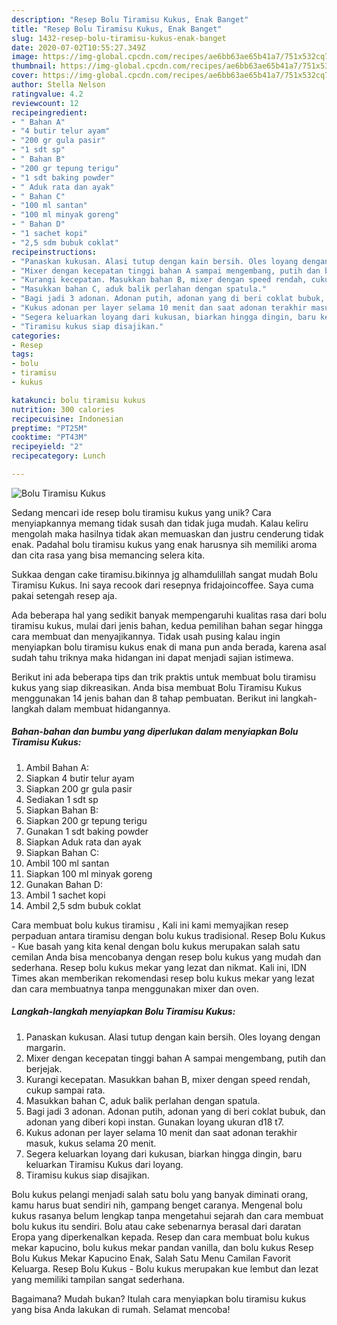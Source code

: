 ```yaml
---
description: "Resep Bolu Tiramisu Kukus, Enak Banget"
title: "Resep Bolu Tiramisu Kukus, Enak Banget"
slug: 1432-resep-bolu-tiramisu-kukus-enak-banget
date: 2020-07-02T10:55:27.349Z
image: https://img-global.cpcdn.com/recipes/ae6bb63ae65b41a7/751x532cq70/bolu-tiramisu-kukus-foto-resep-utama.jpg
thumbnail: https://img-global.cpcdn.com/recipes/ae6bb63ae65b41a7/751x532cq70/bolu-tiramisu-kukus-foto-resep-utama.jpg
cover: https://img-global.cpcdn.com/recipes/ae6bb63ae65b41a7/751x532cq70/bolu-tiramisu-kukus-foto-resep-utama.jpg
author: Stella Nelson
ratingvalue: 4.2
reviewcount: 12
recipeingredient:
- " Bahan A"
- "4 butir telur ayam"
- "200 gr gula pasir"
- "1 sdt sp"
- " Bahan B"
- "200 gr tepung terigu"
- "1 sdt baking powder"
- " Aduk rata dan ayak"
- " Bahan C"
- "100 ml santan"
- "100 ml minyak goreng"
- " Bahan D"
- "1 sachet kopi"
- "2,5 sdm bubuk coklat"
recipeinstructions:
- "Panaskan kukusan. Alasi tutup dengan kain bersih. Oles loyang dengan margarin."
- "Mixer dengan kecepatan tinggi bahan A sampai mengembang, putih dan berjejak."
- "Kurangi kecepatan. Masukkan bahan B, mixer dengan speed rendah, cukup sampai rata."
- "Masukkan bahan C, aduk balik perlahan dengan spatula."
- "Bagi jadi 3 adonan. Adonan putih, adonan yang di beri coklat bubuk, dan adonan yang diberi kopi instan. Gunakan loyang ukuran d18 t7."
- "Kukus adonan per layer selama 10 menit dan saat adonan terakhir masuk, kukus selama 20 menit."
- "Segera keluarkan loyang dari kukusan, biarkan hingga dingin, baru keluarkan Tiramisu Kukus dari loyang."
- "Tiramisu kukus siap disajikan."
categories:
- Resep
tags:
- bolu
- tiramisu
- kukus

katakunci: bolu tiramisu kukus 
nutrition: 300 calories
recipecuisine: Indonesian
preptime: "PT25M"
cooktime: "PT43M"
recipeyield: "2"
recipecategory: Lunch

---
```



![Bolu Tiramisu Kukus](https://img-global.cpcdn.com/recipes/ae6bb63ae65b41a7/751x532cq70/bolu-tiramisu-kukus-foto-resep-utama.jpg)

Sedang mencari ide resep bolu tiramisu kukus yang unik? Cara menyiapkannya memang tidak susah dan tidak juga mudah. Kalau keliru mengolah maka hasilnya tidak akan memuaskan dan justru cenderung tidak enak. Padahal bolu tiramisu kukus yang enak harusnya sih memiliki aroma dan cita rasa yang bisa memancing selera kita.

Sukkaa dengan cake tiramisu.bikinnya jg alhamdulillah sangat mudah Bolu Tiramisu Kukus. Ini saya recook dari resepnya fridajoincoffee. Saya cuma pakai setengah resep aja.

Ada beberapa hal yang sedikit banyak mempengaruhi kualitas rasa dari bolu tiramisu kukus, mulai dari jenis bahan, kedua pemilihan bahan segar hingga cara membuat dan menyajikannya. Tidak usah pusing kalau ingin menyiapkan bolu tiramisu kukus enak di mana pun anda berada, karena asal sudah tahu triknya maka hidangan ini dapat menjadi sajian istimewa.


Berikut ini ada beberapa tips dan trik praktis untuk membuat bolu tiramisu kukus yang siap dikreasikan. Anda bisa membuat Bolu Tiramisu Kukus menggunakan 14 jenis bahan dan 8 tahap pembuatan. Berikut ini langkah-langkah dalam membuat hidangannya.

<!--inarticleads1-->

##### Bahan-bahan dan bumbu yang diperlukan dalam menyiapkan Bolu Tiramisu Kukus:

1. Ambil  Bahan A:
1. Siapkan 4 butir telur ayam
1. Siapkan 200 gr gula pasir
1. Sediakan 1 sdt sp
1. Siapkan  Bahan B:
1. Siapkan 200 gr tepung terigu
1. Gunakan 1 sdt baking powder
1. Siapkan  Aduk rata dan ayak
1. Siapkan  Bahan C:
1. Ambil 100 ml santan
1. Siapkan 100 ml minyak goreng
1. Gunakan  Bahan D:
1. Ambil 1 sachet kopi
1. Ambil 2,5 sdm bubuk coklat


Cara membuat bolu kukus tiramisu , Kali ini kami memyajikan resep perpaduan antara tiramisu dengan bolu kukus tradisional. Resep Bolu Kukus - Kue basah yang kita kenal dengan bolu kukus merupakan salah satu cemilan Anda bisa mencobanya dengan resep bolu kukus yang mudah dan sederhana. Resep bolu kukus mekar yang lezat dan nikmat. Kali ini, IDN Times akan memberikan rekomendasi resep bolu kukus mekar yang lezat dan cara membuatnya tanpa menggunakan mixer dan oven. 

<!--inarticleads2-->

##### Langkah-langkah menyiapkan Bolu Tiramisu Kukus:

1. Panaskan kukusan. Alasi tutup dengan kain bersih. Oles loyang dengan margarin.
1. Mixer dengan kecepatan tinggi bahan A sampai mengembang, putih dan berjejak.
1. Kurangi kecepatan. Masukkan bahan B, mixer dengan speed rendah, cukup sampai rata.
1. Masukkan bahan C, aduk balik perlahan dengan spatula.
1. Bagi jadi 3 adonan. Adonan putih, adonan yang di beri coklat bubuk, dan adonan yang diberi kopi instan. Gunakan loyang ukuran d18 t7.
1. Kukus adonan per layer selama 10 menit dan saat adonan terakhir masuk, kukus selama 20 menit.
1. Segera keluarkan loyang dari kukusan, biarkan hingga dingin, baru keluarkan Tiramisu Kukus dari loyang.
1. Tiramisu kukus siap disajikan.


Bolu kukus pelangi menjadi salah satu bolu yang banyak diminati orang, kamu harus buat sendiri nih, gampang benget caranya. Mengenal bolu kukus rasanya belum lengkap tanpa mengetahui sejarah dan cara membuat bolu kukus itu sendiri. Bolu atau cake sebenarnya berasal dari daratan Eropa yang diperkenalkan kepada. Resep dan cara membuat bolu kukus mekar kapucino, bolu kukus mekar pandan vanilla, dan bolu kukus Resep Bolu Kukus Mekar Kapucino Enak, Salah Satu Menu Camilan Favorit Keluarga. Resep Bolu Kukus - Bolu kukus merupakan kue lembut dan lezat yang memiliki tampilan sangat sederhana. 

Bagaimana? Mudah bukan? Itulah cara menyiapkan bolu tiramisu kukus yang bisa Anda lakukan di rumah. Selamat mencoba!
